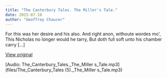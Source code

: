 ```yaml
---
title: "The Canterbury Tales. The Miller's Tale."
date: 2025-07-10
author: "Geoffrey Chaucer"
---
```


For this was her desire and his also.
And right anon, withoute wordes mo',
This Nicholas no longer would he tarry,
But doth full soft unto his chamber carry
[...]

[View original](https://t.me/c/2696929880/417)


[Audio: The_Canterbury_Tales._The_Miller s_Tale.mp3](files/The_Canterbury_Tales (5)._The_Miller s_Tale.mp3)
